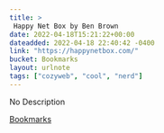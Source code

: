```yaml
---
title: > 
 Happy Net Box by Ben Brown
date: 2022-04-18T15:21:22+00:00
dateadded: 2022-04-18 22:40:42 -0400
link: "https://happynetbox.com/"
bucket: Bookmarks
layout: urlnote
tags: ["cozyweb", "cool", "nerd"]
--- 
```

No Description
 <!-- end excerpt --> 
<div class='bucket'><a class='internal-link' href='/buckets/bookmarks'>Bookmarks</a></div> 
